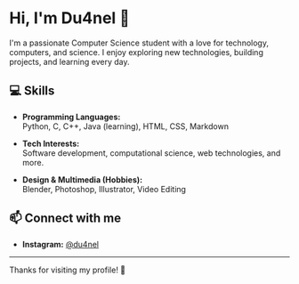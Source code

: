 # Hi, I'm Du4nel 👋

I'm a passionate Computer Science student with a love for technology, computers, and science. I enjoy exploring new technologies, building projects, and learning every day.

## 💻 Skills

- **Programming Languages:**  
  Python, C, C++, Java (learning), HTML, CSS, Markdown

- **Tech Interests:**  
  Software development, computational science, web technologies, and more.

- **Design & Multimedia (Hobbies):**  
  Blender, Photoshop, Illustrator, Video Editing

## 📫 Connect with me

- **Instagram:** [@du4nel](https://instagram.com/du4nel)

---

Thanks for visiting my profile! 🚀

